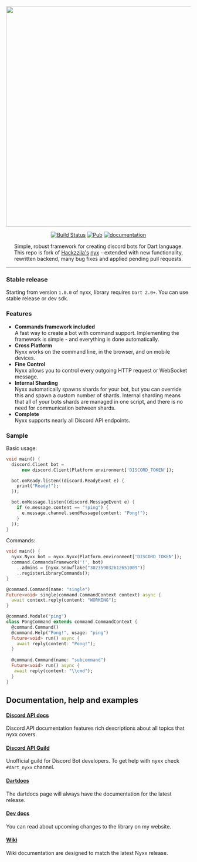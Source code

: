 <div align="center">
<br />
<p> <img width="600" src="https://l7ssha.github.io/nyxx0.png" />
<br />

[![Build Status](https://travis-ci.org/l7ssha/nyxx.svg?branch=master)](https://travis-ci.org/l7ssha/nyxx)
[![Pub](https://img.shields.io/pub/v/nyxx.svg)](https://pub.dartlang.org/packages/nyxx)
[![documentation](https://img.shields.io/badge/Documentation-nyxx-yellow.svg)](https://www.dartdocs.org/documentation/nyxx/latest/)

Simple, robust framework for creating discord bots for Dart language. <br />
This repo is fork of [Hackzzila's](https://github.com/Hackzzila) [nyx](https://github.com/Hackzzila/nyx) - 
extended with new functionality, rewritten backend, many bug fixes and  applied pending pull requests.

<hr />

</div>

### Stable release

Starting from version `1.0.0` of nyxx, library requires `Dart 2.0+`. You can use stable release or dev sdk.

### Features

- **Commands framework included** <br>
  A fast way to create a bot with command support. Implementing the framework is simple - and everything is done automatically.
- **Cross Platform** <br>
  Nyxx works on the command line, in the browser, and on mobile devices.
- **Fine Control** <br>
  Nyxx allows you to control every outgoing HTTP request or WebSocket message.
- **Internal Sharding** <br>
  Nyxx automatically spawns shards for your bot, but you can override this and spawn a custom number of shards. Internal sharding means that all of your bots shards are managed in one script, and there is no need for communication between shards.
- **Complete** <br>
  Nyxx supports nearly all Discord API endpoints.

### Sample

Basic usage:
```dart
void main() {
  discord.Client bot =
      new discord.Client(Platform.environment['DISCORD_TOKEN']);

  bot.onReady.listen((discord.ReadyEvent e) {
    print("Ready!");
  });

  bot.onMessage.listen((discord.MessageEvent e) {
    if (e.message.content == "!ping") {
      e.message.channel.sendMessage(content: "Pong!");
    }
  });
}
```

Commands:
```dart
void main() {
  nyxx.Nyxx bot = nyxx.Nyxx(Platform.environment['DISCORD_TOKEN']);
  command.CommandsFramework('!', bot)
    ..admins = [nyxx.Snowflake("302359032612651009")]
    ..registerLibraryCommands();
}

@command.Command(name: "single")
Future<void> single(command.CommandContext context) async {
  await context.reply(content: "WORKING");
}

@command.Module("ping")
class PongCommand extends command.CommandContext {
  @command.Command()
  @command.Help("Pong!", usage: "ping")
  Future<void> run() async {
    await reply(content: "Pong!");
  }
  
  @command.Command(name: "subcommand")
  Future<void> run() async {
   await reply(content: "\\cmd");
  }
}
```

## Documentation, help and examples

#### [Discord API docs](https://discordapp.com/developers/docs/intro)
Discord API documentation features rich descriptions about all topics that nyxx covers.

#### [Discord API Guild](https://discord.gg/discord-api)
Unofficial guild for Discord Bot developers. To get help with nyxx check `#dart_nyxx` channel.

#### [Dartdocs](https://www.dartdocs.org/documentation/nyxx/latest/)
The dartdocs page will always have the documentation for the latest release.

#### [Dev docs](https://l7ssha.pl/nyxx)
You can read about upcoming changes to the library on my website.

#### [Wiki](https://github.com/l7ssha/nyxx/wiki)
Wiki documentation are designed to match the latest Nyxx release.